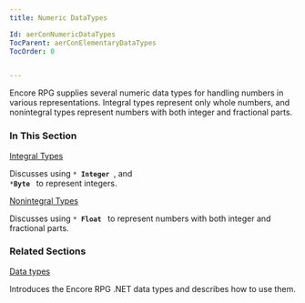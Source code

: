 ```yaml
---
title: Numeric DataTypes

Id: aerConNumericDataTypes
TocParent: aerConElementaryDataTypes
TocOrder: 0


---
```


Encore RPG supplies several numeric data types for handling numbers in various representations. Integral types represent only whole numbers, and nonintegral types represent numbers with both integer and fractional parts. 

### In This Section

[Integral Types](aerConIntegralTypes.html)

Discusses using <code>* **Integer** </code>, and <code> ***Byte** </code> to
                represent integers.


[Nonintegral Types](aerConNonintegralTypes.html)

Discusses using <code>* **Float** </code> to represent numbers with both integer 	and fractional parts.


### Related Sections

[Data types](aerConDataTypes.html)

Introduces the Encore RPG .NET data types and describes how to use them.


